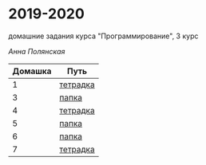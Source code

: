 # 2019-2020
домашние задания курса "Программирование", 3 курс

*Анна Полянская*

|Домашка|Путь|
|--|--|
|1|[тетрадка](/HW1/HW1_updated.ipynb)|
|3|[папка](/HW3)|
|4|[тетрадка](/HW4/hw4_Polyanskaya.ipynb)|
|5|[папка](/HW5)|
|6|[папка](/HW6)|
|7|[тетрадка](/HW7/hw7_Polyanskaya.ipynb)|
